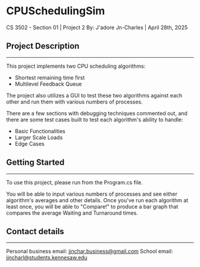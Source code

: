 # CPUSchedulingSim
CS 3502 - Section 01 | Project 2
By: J'adore Jn-Charles | April 28th, 2025
## Project Description
---
This project implements two CPU scheduling algorithms:
- Shortest remaining time first
- Multilevel Feedback Queue

The project also utilizes a GUI to test these two algorithms 
against each other and run them with various numbers of processes.

There are a few sections with debugging techniques commented out, and 
there are some test cases built to test each algorithm's ability to handle:
- Basic Functionalities
- Larger Scale Loads
- Edge Cases

## Getting Started
---
To use this project, please run from the Program.cs file. 

You will be able to input various numbers of processes and see either algorithm's
averages and other details. Once you've run each algorithm at least once, you will 
be able to "Compare!" to produce a bar graph that compares the average Waiting and
Turnaround times.
## Contact details
---
Personal business email: jjnchar.business@gmail.com
School email: jjncharl@students.kennesaw.edu
